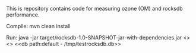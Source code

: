 This is repository contains code for measuring ozone (OM) and rocksdb performance.

Compile:
mvn clean install

Run:
java -jar target/rocksdb-1.0-SNAPSHOT-jar-with-dependencies.jar <<num of
threads>> <<number of keys per each thread>> <<db path:default -
/tmp/testrocksdb.db>>
